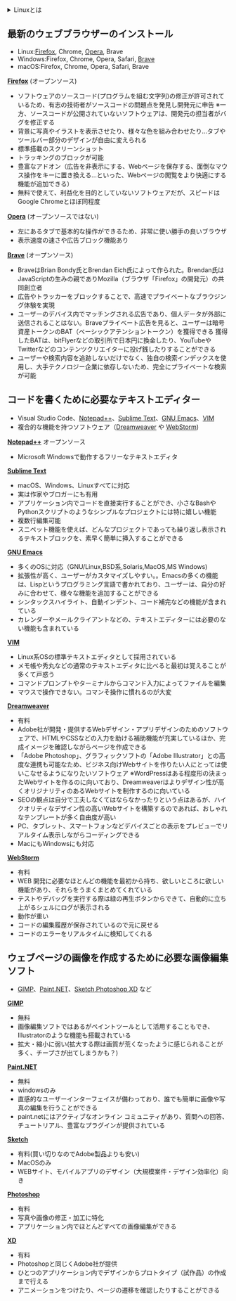<details><summary>Linuxとは</summary>

- Windowsなどと同じOSの一種
- Linuxは無料で公開・配布されているため、誰でも手軽に使える
- Linuxのベースを活用すれば、新たなOSを作ることもできる。 例)スマホOSのAndroidもLinuxをベースにしたOSの1つ
- スペックの低いPCでも使える
- セキュリティ性が高い

</details>

## 最新のウェブブラウザーのインストール
- Linux:[Firefox](https://www.mozilla.org/ja/firefox/), Chrome, [Opera](https://www.opera.com/ja?utm_campaign=%2330%20-%20JP%20-%20Search%20-%20JP%20-%20Branded&utm_content=144545138305&gad_source=1&gclid=CjwKCAiAopuvBhBCEiwAm8jaMbh1FTEOkPmRcAHAlDI9WtfYslwBPrvwOUPDfPMocKKzH68ljdmCvRoCW34QAvD_BwE), Brave
- Windows:Firefox, Chrome, Opera, Safari, [Brave](https://brave.com/ja/)
- macOS:Firefox, Chrome, Opera, Safari, Brave

 **[Firefox](https://www.mozilla.org/ja/firefox/)** (オープンソース)
- ソフトウェアのソースコード(プログラムを組む文字列)の修正が許可されているため、有志の技術者がソースコードの問題点を発見し開発元に申告
※一方、ソースコードが公開されていないソフトウェアは、開発元の担当者がバグを修正する
- 背景に写真やイラストを表示させたり、様々な色を組み合わせたり…タブやツールバー部分のデザインが自由に変えられる
- 標準搭載のスクリーンショット
- トラッキングのブロックが可能
- 豊富なアドオン（広告を非表示にする、Webページを保存する、面倒なマウス操作をキーに置き換える…といった、Webページの閲覧をより快適にする機能が追加できる）
- 無料で使えて、利益化を目的としていないソフトウェアだが、スピードはGoogle Chromeとほぼ同程度

 **[Opera](https://www.opera.com/ja?utm_campaign=%2330%20-%20JP%20-%20Search%20-%20JP%20-%20Branded&utm_content=144545138305&gad_source=1&gclid=CjwKCAiAopuvBhBCEiwAm8jaMbh1FTEOkPmRcAHAlDI9WtfYslwBPrvwOUPDfPMocKKzH68ljdmCvRoCW34QAvD_BwE)** (オープンソースではない)
- 左にあるタブで基本的な操作ができるため、非常に使い勝手の良いブラウザ
- 表示速度の速さや広告ブロック機能あり

**[Brave](https://brave.com/ja/)** (オープンソース)
- BraveはBrian Bondy氏とBrendan Eich氏によって作られた。Brendan氏はJavaScriptの生みの親でありMozilla（ブラウザ「Firefox」の開発元）の共同創立者
- 広告やトラッカーをブロックすることで、高速でプライベートなブラウジング体験を実現
- ユーザーのデバイス内でマッチングされる広告であり、個人データが外部に送信されることはない。Braveプライベート広告を見ると、ユーザーは暗号資産トークンのBAT（ベーシックアテンショントークン）を獲得できる
獲得したBATは、bitFlyerなどの取引所で日本円に換金したり、YouTubeやTwitterなどのコンテンツクリエイターに投げ銭したりすることができる
- ユーザーや検索内容を追跡しないだけでなく、独自の検索インデックスを使用し、大手テクノロジー企業に依存しないため、完全にプライベートな検索が可能



## コードを書くために必要なテキストエディター
- Visual Studio Code、[Notepad++](https://notepad-plus-plus.org/)、[Sublime Text](https://www.sublimetext.com)、[GNU Emacs](https://www.gnu.org/software/emacs/)、[VIM](https://www.vim.org/)
- 複合的な機能を持つソフトウェア（[Dreamweaver](https://www.adobe.com/jp/products/dreamweaver.html?gclid=CjwKCAiAopuvBhBCEiwAm8jaMe1SaHQC9eV36xnSR8Zvjpcra5DVSqFoOfRtLtEbvC2vM0ZYpBgMshoCyzIQAvD_BwE&sdid=WT7FHZCC&mv=search&mv2=paidsearch&ef_id=CjwKCAiAopuvBhBCEiwAm8jaMe1SaHQC9eV36xnSR8Zvjpcra5DVSqFoOfRtLtEbvC2vM0ZYpBgMshoCyzIQAvD_BwE:G:s&s_kwcid=AL!3085!3!476007603099!e!!g!!dreamweaver!739872443!102573497734&gad_source=1) や [WebStorm](https://www.jetbrains.com/ja-jp/webstorm/))

**[Notepad++](https://notepad-plus-plus.org/)** オープンソース
- Microsoft Windowsで動作するフリーなテキストエディタ

**[Sublime Text](https://www.sublimetext.com)**
- macOS、Windows、Linuxすべてに対応
- 実は作家やブロガーにも有用
- アプリケーション内でコードを直接実行することができ、小さなBashやPythonスクリプトのようなシンプルなプロジェクトには特に嬉しい機能
- 複数行編集可能
- スニペット機能を使えば、どんなプロジェクトであっても繰り返し表示されるテキストブロックを、素早く簡単に挿入することができる

**[GNU Emacs](https://www.gnu.org/software/emacs/)**
- 多くのOSに対応（GNU/Linux,BSD系,Solaris,MacOS,MS Windows)
- 拡張性が高く、ユーザーがカスタマイズしやすい。。Emacsの多くの機能は、Lispというプログラミング言語で書かれており、ユーザーは、自分の好みに合わせて、様々な機能を追加することができる
- シンタックスハイライト、自動インデント、コード補完などの機能が含まれている
- カレンダーやメールクライアントなどの、テキストエディターには必要のない機能も含まれている

**[VIM](https://www.vim.org/)**
- Linux系OSの標準テキストエディタとして採用されている
- メモ帳や秀丸などの通常のテキストエディタに比べると最初は覚えることが多くて戸惑う
- コマンドプロンプトやターミナルからコマンド入力によってファイルを編集
- マウスで操作できない。コマンそ操作に慣れるのが大変

**[Dreamweaver](https://www.adobe.com/jp/products/dreamweaver.html?gclid=CjwKCAiAopuvBhBCEiwAm8jaMe1SaHQC9eV36xnSR8Zvjpcra5DVSqFoOfRtLtEbvC2vM0ZYpBgMshoCyzIQAvD_BwE&sdid=WT7FHZCC&mv=search&mv2=paidsearch&ef_id=CjwKCAiAopuvBhBCEiwAm8jaMe1SaHQC9eV36xnSR8Zvjpcra5DVSqFoOfRtLtEbvC2vM0ZYpBgMshoCyzIQAvD_BwE:G:s&s_kwcid=AL!3085!3!476007603099!e!!g!!dreamweaver!739872443!102573497734&gad_source=1)** 
- 有料
- Adobe社が開発・提供するWebデザイン・アプリデザインのためのソフトウェアで、HTMLやCSSなどの入力を助ける補助機能が充実しているほか、完成イメージを確認しながらページを作成できる
- 「Adobe Photoshop」、グラフィックソフトの「Adobe Illustrator」との高度な連携も可能なため、ビジネス向けWebサイトを作りたい人にとっては使いこなせるようになりたいソフトウェア
※WordPressはある程度形の決まったWebサイトを作るのに向いており、Dreamweaverはよりデザイン性が高くオリジナリティのあるWebサイトを制作するのに向いている
- SEOの観点は自分で工夫しなくてはならなかったりという点はあるが、ハイクオリティなデザイン性の高いWebサイトを構築するのであれば、おしゃれなテンプレートが多く自由度が高い
- PC、タブレット、スマートフォンなどデバイスごとの表示をプレビューでリアルタイム表示しながらコーディングできる
- MacにもWindowsにも対応

**[WebStorm](https://www.jetbrains.com/ja-jp/webstorm/)**
- 有料
- WEB 開発に必要なほとんどの機能を最初から持ち、欲しいところに欲しい機能があり、それらをうまくまとめてくれている
- テストやデバッグを実行する際は緑の再生ボタンからできて、自動的に立ち上がるシェルにログが表示される
- 動作が重い
- コードの編集履歴が保存されているので元に戻せる
- コードのエラーをリアルタイムに検知してくれる

## ウェブページの画像を作成するために必要な画像編集ソフト
- [GIMP](https://www.gimp.org/)、[Paint.NET](https://www.getpaint.net/)、[Sketch](https://www.getpaint.net/),[Photoshop](https://www.adobe.com/jp/products/photoshop.html?gclid=CjwKCAiAopuvBhBCEiwAm8jaMXrqsFCuMU4UVTcjsMEzcEbmpPGuq-4nfh10lTvMd7lCCfszeaC5TxoCPQAQAvD_BwE&sdid=WG1BJCKG&mv=search&mv2=paidsearch&ef_id=CjwKCAiAopuvBhBCEiwAm8jaMXrqsFCuMU4UVTcjsMEzcEbmpPGuq-4nfh10lTvMd7lCCfszeaC5TxoCPQAQAvD_BwE:G:s&s_kwcid=AL!3085!3!642111400203!e!!g!!photoshop!739872194!102573496014&gad_source=1),[XD](https://helpx.adobe.com/jp/xd/get-started.html) など

**[GIMP](https://www.gimp.org/)**
- 無料
- 画像編集ソフトではあるがペイントツールとして活用することもでき、Illustratorのような機能も搭載されている
- 拡大・縮小に弱い(拡大する際は画質が荒くなったように感じられることが多く、チープさが出てしまうかも？)

**[Paint.NET](https://www.getpaint.net/)**
- 無料
- windowsのみ
- 直感的なユーザーインターフェイスが備わっており、誰でも簡単に画像や写真の編集を行うことができる
- paint.netにはアクティブなオンライン コミュニティがあり、質問への回答、チュートリアル、豊富なプラグインが提供されている

**[Sketch](https://www.getpaint.net/)**
- 有料(買い切りなのでAdobe製品よりも安い)
- MacOSのみ
- WEBサイト、モバイルアプリのデザイン（大規模案件・デザイン効率化）向き

**[Photoshop](https://www.adobe.com/jp/products/photoshop.html?gclid=CjwKCAiAopuvBhBCEiwAm8jaMXrqsFCuMU4UVTcjsMEzcEbmpPGuq-4nfh10lTvMd7lCCfszeaC5TxoCPQAQAvD_BwE&sdid=WG1BJCKG&mv=search&mv2=paidsearch&ef_id=CjwKCAiAopuvBhBCEiwAm8jaMXrqsFCuMU4UVTcjsMEzcEbmpPGuq-4nfh10lTvMd7lCCfszeaC5TxoCPQAQAvD_BwE:G:s&s_kwcid=AL!3085!3!642111400203!e!!g!!photoshop!739872194!102573496014&gad_source=1)**
- 有料
- 写真や画像の修正・加工に特化
- アプリケーション内でほとんどすべての画像編集ができる

**[XD](https://helpx.adobe.com/jp/xd/get-started.html)**
- 有料
- Photoshopと同じくAdobe社が提供
- ひとつのアプリケーション内でデザインからプロトタイプ（試作品）の作成まで行える
- アニメーションをつけたり、ページの遷移を確認したりすることができる
